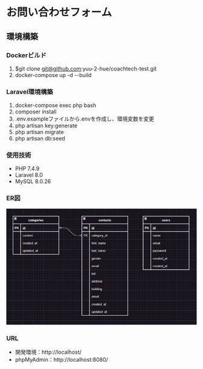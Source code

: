 # お問い合わせフォーム

## 環境構築
### Dockerビルド
1. $git clone git@github.com:yuu-2-hue/coachtech-test.git
2. docker-compose up -d --build
### Laravel環境構築
1. docker-compose exec php bash
2. composer install
3. .env.exampleファイルから.envを作成し、環境変数を変更
4. php artisan key:generate
5. php artisan migrate
6. php artisan db:seed
### 使用技術
* PHP 7.4.9
* Laravel 8.0
* MySQL 8.0.26
### ER図
![img\er.png が見つかりません](img\er.png "Image")
### URL
* 開発環境：http://localhost/
* phpMyAdmin：http://localhost:8080/
